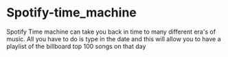 # Spotify-time_machine
Spotify Time machine can take you back in time to many different era's of music. All you have to do is type in the date and this will
allow you to have a playlist of the billboard top 100 songs on that day
